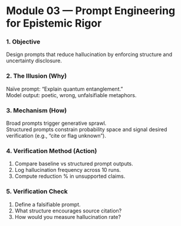 # Module 03 — Prompt Engineering for Epistemic Rigor

### 1. Objective
Design prompts that reduce hallucination by enforcing structure and uncertainty disclosure.

### 2. The Illusion (Why)
Naïve prompt: “Explain quantum entanglement.”  
Model output: poetic, wrong, unfalsifiable metaphors.

### 3. Mechanism (How)
Broad prompts trigger generative sprawl.  
Structured prompts constrain probability space and signal desired verification (e.g., “cite or flag unknown”).

### 4. Verification Method (Action)
1. Compare baseline vs structured prompt outputs.  
2. Log hallucination frequency across 10 runs.  
3. Compute reduction % in unsupported claims.

### 5. Verification Check
1. Define a falsifiable prompt.  
2. What structure encourages source citation?  
3. How would you measure hallucination rate?
